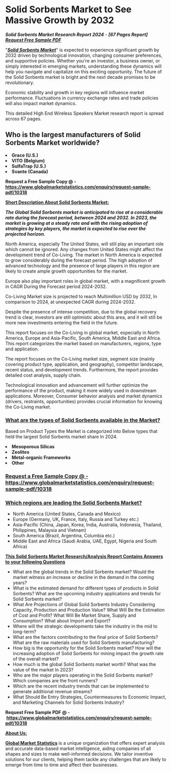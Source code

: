 <h1>Solid Sorbents Market to See Massive Growth by 2032</h1><p><em><strong>Solid Sorbents Market Research Report 2024</strong></em>&nbsp;-&nbsp;<em><strong>[67 Pages Report] </strong></em><em><strong><a href="https://www.globalmarketstatistics.com/enquiry/request-sample-pdf/10318">Request Free Sample PDF</a></strong></em></p><p>"<a style="font-style: italic; font-weight: bold;" href="https://www.globalmarketstatistics.com/market-reports/solid-sorbents-10318">Solid Sorbents Market</a>" is expected to experience significant growth by 2032 driven by technological innovation, changing consumer preferences, and supportive policies. Whether you're an investor, a business owner, or simply interested in emerging markets, understanding these dynamics will help you navigate and capitalize on this exciting opportunity. The future of the&nbsp;Solid Sorbents market is bright and the next decade promises to be revolutionary.</p><p>Economic stability and growth in key regions will influence market performance. Fluctuations in currency exchange rates and trade policies will also impact market dynamics.</p><p>This detailed&nbsp;High End Wireless Speakers Market research report is spread across 67 pages.</p><h2><strong>Who is the largest manufacturers of Solid Sorbents Market worldwide?</strong></h2><p><strong><li>Grace (U.S.)<li>VITO (Belgium)<li>SulfaTrap (U.S.)<li>Svante (Canada)</strong></p><p><strong>Request a Free Sample Copy @ - <a href="https://www.globalmarketstatistics.com/enquiry/request-sample-pdf/10318">https://www.globalmarketstatistics.com/enquiry/request-sample-pdf/10318</a></strong></p><p><strong><u>Short Description About Solid Sorbents Market:</u></strong></p><p><strong><em>The Global Solid Sorbents market is anticipated to rise at a considerable rate during the forecast period, between 2024 and 2032. In 2023, the market is growing at a steady rate and with the rising adoption of strategies by key players, the market is expected to rise over the projected horizon.</em></strong></p><p>North America, especially The United States, will still play an important role which cannot be ignored. Any changes from United States might affect the development trend of Co-Living. The market in North America is expected to grow considerably during the forecast period. The high adoption of advanced technology and the presence of large players in this region are likely to create ample growth opportunities for the market.</p><p>Europe also play important roles in global market, with a magnificent growth in CAGR During the Forecast period 2024-2032.</p><p>Co-Living Market size is projected to reach Multimillion USD by 2032, In comparison to 2024, at unexpected CAGR during 2024-2032.</p><p>Despite the presence of intense competition, due to the global recovery trend is clear, investors are still optimistic about this area, and it will still be more new investments entering the field in the future.</p><p>This report focuses on the Co-Living in global market, especially in North America, Europe and Asia-Pacific, South America, Middle East and Africa. This report categorizes the market based on manufacturers, regions, type and application.</p><p>The report focuses on the Co-Living market size, segment size (mainly covering product type, application, and geography), competitor landscape, recent status, and development trends. Furthermore, the report provides detailed cost analysis, supply chain.</p><p>Technological innovation and advancement will further optimize the performance of the product, making it more widely used in downstream applications. Moreover, Consumer behavior analysis and market dynamics (drivers, restraints, opportunities) provides crucial information for knowing the Co-Living market.</p><h3 class="rank-math-question "><span style="text-decoration: underline;">What are the types of Solid Sorbents available in the Market?</span></h3><p>Based on Product Types the Market is categorized into Below types that held the largest Solid Sorbents market share In 2024.</p><p><strong><li>Mesoporous Silicas<li>Zeolites<li>Metal-organic Frameworks<li>Other</strong></p><h3 class="rank-math-question "><span style="text-decoration: underline;">Request a Free Sample Copy @ - <a href="https://www.globalmarketstatistics.com/enquiry/request-sample-pdf/10318">https://www.globalmarketstatistics.com/enquiry/request-sample-pdf/10318</a></span></h3><h3 class="rank-math-question "><span style="text-decoration: underline;">Which regions are leading the Solid Sorbents Market?</span></h3><ul><li>North America (United States, Canada and Mexico)</li><li>Europe (Germany, UK, France, Italy, Russia and Turkey etc.)</li><li>Asia-Pacific (China, Japan, Korea, India, Australia, Indonesia, Thailand, Philippines, Malaysia and Vietnam)</li><li>South America (Brazil, Argentina, Columbia etc.)</li><li>Middle East and Africa (Saudi Arabia, UAE, Egypt, Nigeria and South Africa)</li></ul><p><strong><u>This Solid Sorbents Market Research/Analysis Report Contains Answers to your following Questions</u></strong></p><ul><li>What are the global trends in the Solid Sorbents market? Would the market witness an increase or decline in the demand in the coming years?</li><li>What is the estimated demand for different types of products in Solid Sorbents? What are the upcoming industry applications and trends for Solid Sorbents market?</li><li>What Are Projections of Global Solid Sorbents Industry Considering Capacity, Production and Production Value? What Will Be the Estimation of Cost and Profit? What Will Be Market Share, Supply and Consumption? What about Import and Export?</li><li>Where will the strategic developments take the industry in the mid to long-term?</li><li>What are the factors contributing to the final price of Solid Sorbents? What are the raw materials used for Solid Sorbents manufacturing?</li><li>How big is the opportunity for the Solid Sorbents market? How will the increasing adoption of Solid Sorbents for mining impact the growth rate of the overall market?</li><li>How much is the global Solid Sorbents market worth? What was the value of the market In 2023?</li><li>Who are the major players operating in the Solid Sorbents market? Which companies are the front runners?</li><li>Which are the recent industry trends that can be implemented to generate additional revenue streams?</li><li>What Should Be Entry Strategies, Countermeasures to Economic Impact, and Marketing Channels for Solid Sorbents Industry?</li></ul><p><strong>Request Free Sample PDF @ -&nbsp;<a href="https://www.globalmarketstatistics.com/enquiry/request-sample-pdf/10318">https://www.globalmarketstatistics.com/enquiry/request-sample-pdf/10318</a></strong></p><p><strong><u>About Us:</u></strong></p><p><strong><a href="https://www.globalmarketstatistics.com/">Global Market Statistics</a></strong> is a unique organization that offers expert analysis and accurate data-based market intelligence, aiding companies of all shapes and sizes to make well-informed decisions. We tailor inventive solutions for our clients, helping them tackle any challenges that are likely to emerge from time to time and affect their businesses.</p>
